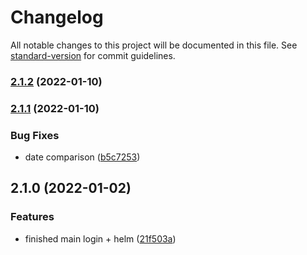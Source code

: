 # Changelog

All notable changes to this project will be documented in this file. See [standard-version](https://github.com/conventional-changelog/standard-version) for commit guidelines.

### [2.1.2](https://github.com/MapColonies/exporter-cleanup/compare/v2.1.1...v2.1.2) (2022-01-10)

### [2.1.1](https://github.com/MapColonies/exporter-cleanup/compare/v2.1.0...v2.1.1) (2022-01-10)


### Bug Fixes

* date comparison ([b5c7253](https://github.com/MapColonies/exporter-cleanup/commit/b5c72534da245ee2ee1271ff273e578a201d0964))

## 2.1.0 (2022-01-02)


### Features

* finished main login + helm ([21f503a](https://github.com/MapColonies/exporter-cleanup/commit/21f503afb48d7470ac28bc1e27c0daeb424d61bc))
